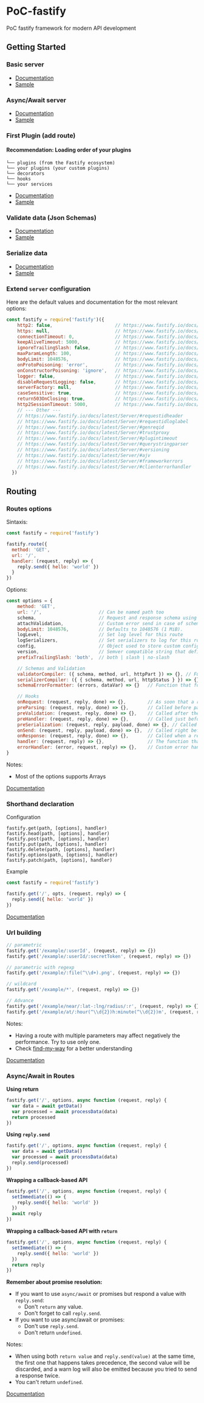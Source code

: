 # PoC-fastify
PoC fastify framework for modern API development


## Getting Started

### Basic server
- [Documentation](https://www.fastify.io/docs/latest/Getting-Started/#your-first-server)
- [Sample](basics/basic_server.js)


### Async/Await server
- [Documentation](https://www.fastify.io/docs/latest/Getting-Started/#your-first-server)
- [Sample](basics/async_server.js)

### First Plugin (add route)

#### Recommendation: Loading order of your plugins

```
└── plugins (from the Fastify ecosystem)
└── your plugins (your custom plugins)
└── decorators
└── hooks
└── your services
```

- [Documentation](https://www.fastify.io/docs/latest/Getting-Started/#your-first-plugin)
- [Sample](basics/basic_plugin.js)


### Validate data (Json Schemas)

- [Documentation](https://www.fastify.io/docs/latest/Getting-Started/#validate-your-data)
- [Sample](basics/validate_data.js)


### Serialize data

- [Documentation](https://www.fastify.io/docs/latest/Getting-Started/#serialize-your-data)
- [Sample](basics/serialize_data.js)

### Extend `server` configuration

Here are the default values and documentation for the most relevant options:

```js
const fastify = require('fastify')({
    http2: false,                       // https://www.fastify.io/docs/latest/Server/#http2
    https: null,                        // https://www.fastify.io/docs/latest/Server/#https
    connectionTimeout: 0,               // https://www.fastify.io/docs/latest/Server/#connectiontimeout
    keepAliveTimeout: 5000,             // https://www.fastify.io/docs/latest/Server/#keepalivetimeout
    ignoreTrailingSlash: false,         // https://www.fastify.io/docs/latest/Server/#ignoretrailingslash
    maxParamLength: 100,                // https://www.fastify.io/docs/latest/Server/#maxparamlength
    bodyLimit: 1048576,                 // https://www.fastify.io/docs/latest/Server/#bodylimit
    onProtoPoisoning: 'error',          // https://www.fastify.io/docs/latest/Server/#onprotopoisoning
    onConstructorPoisoning: 'ignore',   // https://www.fastify.io/docs/latest/Server/#onconstructorpoisoning
    logger: false,                      // https://www.fastify.io/docs/latest/Server/#logger
    disableRequestLogging: false,       // https://www.fastify.io/docs/latest/Server/#disablerequestlogging
    serverFactory: null,                // https://www.fastify.io/docs/latest/Server/#serverfactory
    caseSensitive: true,                // https://www.fastify.io/docs/latest/Server/#casesensitive
    return503OnClosing: true,           // https://www.fastify.io/docs/latest/Server/#return503onclosing
    http2SessionTimeout: 5000,          // https://www.fastify.io/docs/latest/Server/#http2sessiontimeout
    // --- Other ---
    // https://www.fastify.io/docs/latest/Server/#requestidheader
    // https://www.fastify.io/docs/latest/Server/#requestidloglabel
    // https://www.fastify.io/docs/latest/Server/#genreqid
    // https://www.fastify.io/docs/latest/Server/#trustproxy
    // https://www.fastify.io/docs/latest/Server/#plugintimeout
    // https://www.fastify.io/docs/latest/Server/#querystringparser
    // https://www.fastify.io/docs/latest/Server/#versioning
    // https://www.fastify.io/docs/latest/Server/#ajv
    // https://www.fastify.io/docs/latest/Server/#frameworkerrors
    // https://www.fastify.io/docs/latest/Server/#clienterrorhandler
  })
```


## Routing

### Routes options

Sintaxis:
```js
const fastify = require('fastify')

fastify.route({
  method: 'GET',
  url: '/',
  handler: (request, reply) => {
    reply.send({ hello: 'world' })
  }
})
```


Options:

```js
const options = {
    method: 'GET',
    url: '/',                     // Can be named path too
    schema,                       // Request and response schema using JSON Schema
    attachValidation,             // Custom error send in case of schema error
    bodyLimit: 1048576,           // Defaults to 1048576 (1 MiB).
    logLevel,                     // Set log level for this route
    logSerializers,               // Set serializers to log for this route
    config,                       // Object used to store custom configuration
    version,                      // Semver compatible string that defined the version of the endpoint
    prefixTrailingSlash: 'both',  // both | slash | no-slash

    // Schemas and Validation
    validatorCompiler: ({ schema, method, url, httpPart }) => {}, // Function that builds schemas for request validations
    serializerCompiler: ({ { schema, method, url, httpStatus } }) => {}, // Function that builds schemas for response serialization
    schemaErrorFormatter: (errors, dataVar) => {}   // Function that formats the errors from the validation compiler

    // Hooks
    onRequest: (request, reply, done) => {},        // As soon that a request is received
    preParsing: (request, reply, done) => {},       // Called before parsing the request
    preValidation: (request, reply, done) => {},    // Called after the shared preValidation hooks, useful for authentication at route level
    preHandler: (request, reply, done) => {},       // Called just before the request handler,
    preSerialization: (request, reply, payload, done) => {}, // Called just before the serialization
    onSend: (request, reply, payload, done) => {},  // Called right before a response is sent
    onResponse: (request, reply, done) => {},       // Called when a response has been sent, so you will not be able to send more data to the client
    handler: (request, reply) => {},                // The function that will handle this request.  Note: using an arrow function will break the binding of this.
    errorHandler: (error, request, reply) => {},    // Custom error handler for the scope of the request
}

```

Notes:
- Most of the options supports Arrays


[Documentation](https://www.fastify.io/docs/latest/Routes/#routes-option)


### Shorthand declaration

Configuration
```
fastify.get(path, [options], handler)
fastify.head(path, [options], handler)
fastify.post(path, [options], handler)
fastify.put(path, [options], handler)
fastify.delete(path, [options], handler)
fastify.options(path, [options], handler)
fastify.patch(path, [options], handler)
```

Example
```js
const fastify = require('fastify')

fastify.get('/', opts, (request, reply) => {
  reply.send({ hello: 'world' })
})
```

[Documentation](https://www.fastify.io/docs/latest/Routes/#shorthand-declaration)


### Url building

```js
// parametric
fastify.get('/example/:userId', (request, reply) => {})
fastify.get('/example/:userId/:secretToken', (request, reply) => {})

// parametric with regexp
fastify.get('/example/:file(^\\d+).png', (request, reply) => {})

// wildcard
fastify.get('/example/*', (request, reply) => {})

// Advance
fastify.get('/example/near/:lat-:lng/radius/:r', (request, reply) => {}) //  use the dash ("-") as parameters separator.
fastify.get('/example/at/:hour(^\\d{2})h:minute(^\\d{2})m', (request, reply) => {})
```

Notes:
- Having a route with multiple parameters may affect negatively the performance. Try to use only one.
- Check [find-my-way](https://github.com/delvedor/find-my-way) for a better understanding


[Documentation](https://www.fastify.io/docs/latest/Routes/#url-building)


### Async/Await in Routes

**Using return**

```js
fastify.get('/', options, async function (request, reply) {
  var data = await getData()
  var processed = await processData(data)
  return processed
})
```

**Using `reply.send`**

```js
fastify.get('/', options, async function (request, reply) {
  var data = await getData()
  var processed = await processData(data)
  reply.send(processed)
})
```

**Wrapping a callback-based API**
```js
fastify.get('/', options, async function (request, reply) {
  setImmediate(() => {
    reply.send({ hello: 'world' })
  })
  await reply
})
```

**Wrapping a callback-based API with `return`**
```js
fastify.get('/', options, async function (request, reply) {
  setImmediate(() => {
    reply.send({ hello: 'world' })
  })
  return reply
})
```

**Remember about promise resolution:**
- If you want to use `async/await` or promises but respond a value with `reply.send`:
    - Don't `return` any value.
    - Don't forget to call `reply.send`.
- If you want to use async/await or promises:
    - Don't use `reply.send`.
    - Don't return `undefined`.

Notes:
- When using both `return value` and `reply.send(value)` at the same time, the first one that happens takes precedence, the second value will be discarded, and a warn log will also be emitted because you tried to send a response twice.
- You can't return `undefined`.

[Documentation](https://www.fastify.io/docs/latest/Routes/#async-await)


